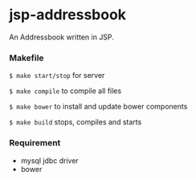 # jsp-addressbook

An Addressbook written in JSP.

### Makefile

```$ make start/stop``` for server

```$ make compile``` to compile all files

```$ make bower``` to install and update bower components

```$ make build``` stops, compiles and starts

### Requirement

- mysql jdbc driver
- bower
